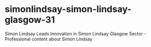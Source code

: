 # simonlindsay-simon-lindsay-glasgow-31
Simon Lindsay Leads Innovation in Simon Lindsay Glasgow Sector - Professional content about Simon Lindsay
